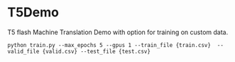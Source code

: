 # T5Demo
T5 flash Machine Translation Demo  with option for training on custom data.
```
python train.py --max_epochs 5 --gpus 1 --train_file {train.csv}  --valid_file {valid.csv} --test_file {test.csv}
```